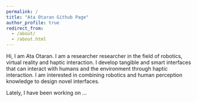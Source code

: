 ```yaml
---
permalink: /
title: "Ata Otaran Github Page"
author_profile: true
redirect_from: 
  - /about/
  - /about.html
---
```


Hi, I am Ata Otaran. I am a researcher researcher in the field of robotics, virtual reality and haptic interaction. I develop tangible and smart interfaces that can interact with humans and the environment through haptic interaction. I am interested in combining robotics and human perception knowledge to design novel  interfaces. 

Lately, I have been working on ...
<!---
Areas of Interest
======
My university education was mainly focused on classical robotics and control theory subjects. I was interested continued on to 

Experience
======
SomethingSomething

Projects
SomethingSomethingSomething

Teaching
=======
--->
